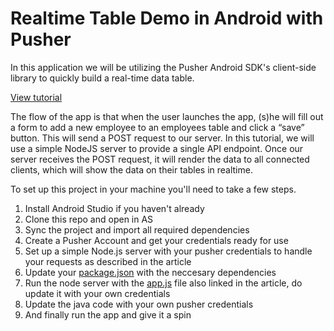 # Realtime Table Demo in Android with Pusher
In this application we will be utilizing the Pusher Android SDK's client-side library to quickly build a real-time data table.

[View tutorial](https://pusher.com/tutorials/realtime-table-android)

The flow of the app is that when the user launches the app, (s)he will  fill out a form to add a new employee to an employees table and click a “save” button. This will send a POST request to our server. In this tutorial, we will use a simple NodeJS server to provide a single API endpoint.
Once our server receives the POST request, it will render the data to all connected clients, which will show the data on their tables in realtime.

To set up this project in your machine you'll need to take a few steps.
1. Install Android Studio if you haven't already
2. Clone this repo and open in AS
3. Sync the project and import all required dependencies
4. Create a Pusher Account and get your credentials ready for use
5. Set up a simple Node.js server with your pusher credentials to handle your requests as described in the article
6. Update your [package.json](https://gist.github.com/christiannwamba/60729a0b3c3e54558ae1bbc224615a6e) with the neccesary dependencies
7. Run the node server with the  [app.js](https://gist.github.com/christiannwamba/e821e83f5cd4461cdcc831331746d10b) file also linked in the article, do update it with your own credentials
8. Update the java code with your own pusher credentials
7. And finally run the app and give it a spin 


